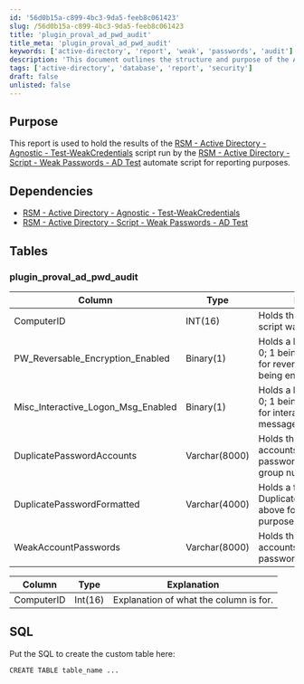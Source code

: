 ```yaml
---
id: '56d0b15a-c899-4bc3-9da5-feeb8c061423'
slug: /56d0b15a-c899-4bc3-9da5-feeb8c061423
title: 'plugin_proval_ad_pwd_audit'
title_meta: 'plugin_proval_ad_pwd_audit'
keywords: ['active-directory', 'report', 'weak', 'passwords', 'audit']
description: 'This document outlines the structure and purpose of the Active Directory Weak Passwords Report, detailing the results from the RSM scripts that test for weak credentials in Active Directory environments. It includes information on dependencies, table structures, and SQL commands for creating the necessary database tables.'
tags: ['active-directory', 'database', 'report', 'security']
draft: false
unlisted: false
---
```


## Purpose

This report is used to hold the results of the [RSM - Active Directory - Agnostic - Test-WeakCredentials](/docs/9188a8e9-ba15-45aa-9391-d412866b1ebc  ) script run by the [RSM - Active Directory - Script - Weak Passwords - AD Test](/docs/cf22292d-e874-47ee-9bd1-5ec79c5f3724) automate script for reporting purposes.

## Dependencies

- [RSM - Active Directory - Agnostic - Test-WeakCredentials](/docs/9188a8e9-ba15-45aa-9391-d412866b1ebc  )
- [RSM - Active Directory - Script - Weak Passwords - AD Test](/docs/cf22292d-e874-47ee-9bd1-5ec79c5f3724)

## Tables

### plugin_proval_ad_pwd_audit

| Column                          | Type        | Explanation                                                                                  |
|---------------------------------|-------------|----------------------------------------------------------------------------------------------|
| ComputerID                      | INT(16)     | Holds the Computer ID the script was run on.                                               |
| PW_Reversable_Encryption_Enabled | Binary(1)   | Holds a binary value of 1 or 0; 1 being true, 0 being false for reversible encryption being enabled. |
| Misc_Interactive_Logon_Msg_Enabled | Binary(1) | Holds a binary value of 1 or 0; 1 being true, 0 being false for interactive logon message being enabled. |
| DuplicatePasswordAccounts       | Varchar(8000)| Holds the found items for all accounts that have the same password, grouped by a group number. |
| DuplicatePasswordFormatted      | Varchar(4000)| Holds a formatted string of DuplicatePasswordAccounts above for report formatting purposes. |
| WeakAccountPasswords            | Varchar(8000)| Holds the found items for all accounts that have weak passwords assigned.                   |

| Column       | Type     | Explanation                       |
|--------------|----------|-----------------------------------|
| ComputerID   | Int(16)  | Explanation of what the column is for. |

## SQL

Put the SQL to create the custom table here:

```
CREATE TABLE table_name ...
```